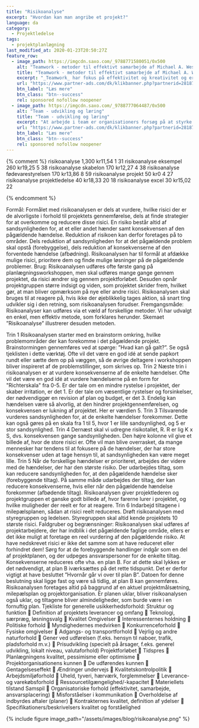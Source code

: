 ```yaml
---
title: "Risikoanalyse"
excerpt: "Hvordan kan man angribe et projekt?"
language: da
category:
  - Projektledelse
tags:
  - projektplanlægning
last_modified_at: 2020-01-23T20:50:27Z
feature_row:
  - image_path: https://imgcdn.saxo.com/_9788771580051/0x500
    alt: "Teamwork - metoder til effektivt samarbejde af Michael A. West"
    title: "Teamwork - metoder til effektivt samarbejde af Michael A. West"
    excerpt: "_Teamwork_ har fokus på effektivitet og kreativitet og er for alle, der på den ene eller anden måde bruger teamwork i deres dagligdag. Bogen er fyldt med praktiske eksempler og teori, der kan hjælpe et team med at opstille mål og opnå dem."
    url: "https://www.partner-ads.com/dk/klikbanner.php?partnerid=28187&bannerid=43264&htmlurl=https://www.saxo.com/dk/teamwork_michael-a-west_haeftet_9788771580051"
    btn_label: "Læs mere"
    btn_class: "btn--success"
    rel: sponsored nofollow noopener
  - image_path: https://imgcdn.saxo.com/_9788777064487/0x500
    alt: "Team - udvikling og læring"
    title: "Team - udvikling og læring"
    excerpt: "At arbejde i team er organisationers forsøg på at styrke udvikling af faglige og personlige potentialer og kompetencer. Bogens formål er at give svar på, hvordan udvikling og læring i team kan blive en succes, fx om sporten er en passende metafor til at fremme teamudvikling og læring og forståelse af samarbejde samt om team på arbejdspladsen kan skabe nye fortællinger om medarbejdernes måde at se på samarbejde og gensidig udvikling."
    url: "https://www.partner-ads.com/dk/klikbanner.php?partnerid=28187&bannerid=43264&htmlurl=https://www.saxo.com/dk/team-udvikling-og-laering_morten-bertelsen-red-reinhard-stelter-red_haeftet_9788777064487"
    btn_label: "Læs mere"
    btn_class: "btn--success"
    rel: sponsored nofollow noopener
---
```


{% comment %}
risikoanalyse
1,300
kr11,54
1
31
risikoanalyse eksempel
260
kr19,25
5
38
risikoanalyse skabelon
170
kr12,27
4
38
risikoanalyse fødevarestyrelsen
170
kr13,86
8
59
risikoanalyse projekt
50
kr0
4
27
risikoanalyse projektledelse
40
kr18,33
20
18
risikoanalyse excel
30
kr15,02
22

{% endcomment %}

Formål:
Formålet med risikoanalysen er dels at vurdere, hvilke risici der er de alvorligste i forhold til
projektets gennemførelse, dels at finde strategier for at overkomme og reducere disse risici. En
risiko består altid af sandsynligheden for, at et eller andet hænder samt konsekvensen af den
pågældende hændelse. Reduktion af risikoen kan derfor foretages på to områder. Dels reduktion
af sandsynligheden for at det pågældende problem skal opstå (forebyggelse), dels reduktion af
konsekvenserne af den forventede hændelse (afbødning).
Risikoanalysen har til formål at afdække mulige risici, prioritere dem og finde mulige løsninger
på de pågældende problemer.
Brug:
Risikoanalysen udføres ofte første gang på planlægningsworkshoppen, men skal udføres mange
gange gennem projektet, da risici ændrer sig gennem projektforløbet. Desuden opnår
projektgruppen større indsigt og viden, som projektet skrider frem, hvilket gør, at man bliver
opmærksom på nye eller andre risici. Risikoanalysen skal bruges til at reagere på, hvis ikke der
øjeblikkelig tages aktion, så snart ting udvikler sig i den retning, som risikoanalysen forudser.
Fremgangsmåde:
Risikoanalyser kan udføres via et væld af forskellige metoder. Vi har udvalgt en enkel, men
effektiv metode, som forklares herunder. Skemaet ”Risikoanalyse” illustrerer desuden metoden.








Trin 1
Risikoanalysen starter med en brainstorm omkring, hvilke problemområder der kan forekomme
i det pågældende projekt. Brainstormingen gennemføres ved at spørge: ”Hvad kan gå galt?”. Se
også tjeklisten i dette værktøj. Ofte vil det være en god idé at sende papkort rundt eller sætte dem
op på væggen, så de øvrige deltagere i workshoppen bliver inspireret af de problemstillinger, som
skrives op.
Trin 2
Næste trin i risikoanalysen er at vurdere konsekvenserne af de enkelte hændelser. Ofte vil det
være en god idé at vurdere hændelserne på en form for "Richterskala" fra 0-5. Er der tale om en
mindre rystelse i projektet, der skaber irritation, er det 1. 
Er der tale om væsentlige rystelser og forsinkelser, der nødvendiggør en revision af
plan og budget, er det 3. Endelig kan hændelsen være så alvorlig, at den hindrer
projektgennemførelsen, og konsekvensen er lukning af projektet. Her er værdien 5.
Trin 3
Tilsvarende vurderes sandsynligheden for, at de enkelte hændelser forekommer. Dette kan også
gøres på en skala fra 1 til 5, hvor 1 er lille sandsynlighed, og 5 er stor sandsynlighed.
Trin 4
Dernæst skal vi udregne risikotallet, R. R er lig K x S, dvs. konsekvensen gange sandsynligheden.
Den højre kolonne vil give et billede af, hvor de store risici er. Ofte vil man blive overrasket, da
mange mennesker har tendens til at fokusere på de hændelser, der har store konsekvenser uden
at tage hensyn til, at sandsynligheden kan være meget lille.
Trin 5
Når de forskellige hændelser er prioriteret, arbejdes der videre med de hændelser, der har den
største risiko. Der udarbejdes tiltag, som kan reducere sandsynligheden for, at den pågældende
hændelse sker (forebyggende tiltag). På samme måde udarbejdes der tiltag, der kan reducere
konsekvenserne, hvis eller når den pågældende hændelse forekommer (afbødende tiltag).
Risikoanalysen giver projektlederen og projektgruppen et ganske godt billede af, hvor farerne
lurer i projektet, og hvilke muligheder der reelt er for at reagere.
Trin 6
Indarbejd tiltagene i milepælsplanen, sådan at risici reelt reduceres.
Drøft risikoanalysen med styregruppen og ledelsen. Styregruppen skal altid kende projektets 10
største risici.
Faldgruber og begrænsninger:
Risikoanalysen skal udføres af projektarbejdere, der har indblik i det pågældende faglige område,
ellers er det ikke muligt at foretage en reel vurdering af den pågældende risiko.
At have nedskrevet risici er ikke det samme som at have reduceret eller forhindret dem! Sørg for
at de forebyggende handlinger indgår som en del af projektplanen, og der udpeges
ansvarspersoner for de enkelte tiltag.
Konsekvenserne reduceres ofte vha. en plan B. For at dette skal lykkes er det nødvendigt, at plan
B iværksættes på det rette tidspunkt. Det er derfor vigtigt at have besluttet ”Hvornår går vi over
til plan B”. Datoen for denne beslutning skal ligge fast og være så tidlig, at plan B kan
gennemføres.
Risikoanalysen foretages altid på baggrund af en aktuel projektmålsætning, milepælsplan og
projektorganisation. Er planen uklar, bliver risikoanalysen også uklar, og tiltagene bliver
almindeligheder, som burde være i en fornuftig plan. 
Tjekliste for generelle usikkerhedsforhold:
Struktur og funktion
 Definition af projektets leverancer og omfang
 Teknologi, særpræg, løsningsvalg
 Kvalitet
Omgivelser
 Interessenternes holdning
 Politiske forhold
 Myndighedernes medvirken
 Konkurrenceforhold
 Fysiske omgivelser
 Adgangs- og transportforhold
 Vejrlig og andre naturforhold
 Gener ved udførelsen (f.eks. hensyn til naboer, trafik, pladsforhold m.v.)
 Prisudvikling (specielt på årsager, f.eks. generel udvikling, lokalt niveau, valutaforhold)
Projektforløbet
 Tidspres
 Planlægningens kvalitet, pessimisme eller optimisme
 Projektorganisationens kunnen
 De udførendes kunnen
 Gentagelseseffekt
 Ændringer undervejs
 Kvalitetskontrolpolitik
 Arbejdsmiljøforhold
 Uheld, tyveri, hærværk, forglemmelser
 Leverance- og varekøbsforhold
 Ressourcetilgængelighed/-kapacitet
 Materiellets tilstand
Samspil
 Organisatoriske forhold (effektivitet, samarbejde, ansvarsplacering)
 Misforståelser i kommunikation
 Overholdelse af indbyrdes aftaler (planer)
 Kontrakternes kvalitet, definition af ydelser
 Specifikationers/beskrivelsers kvalitet og forståelighed



{% include figure image_path="/assets/images/blog/risikoanalyse.png" %}
